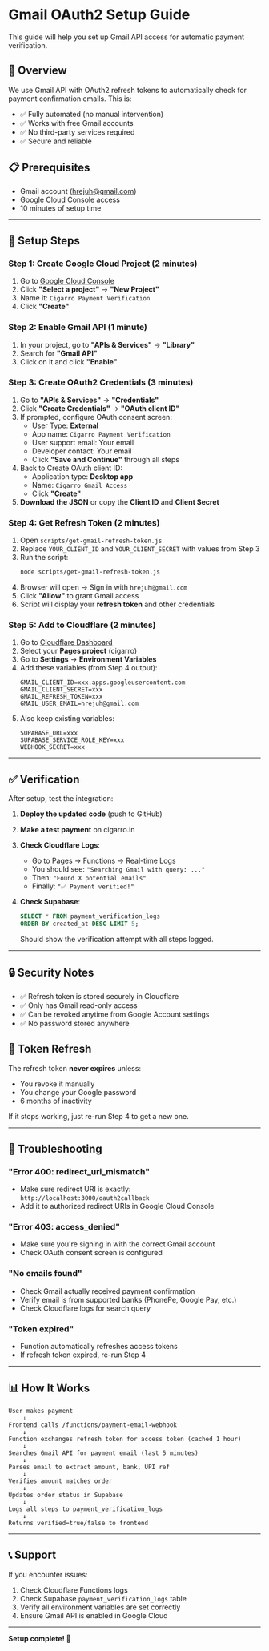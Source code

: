 # Gmail OAuth2 Setup Guide

This guide will help you set up Gmail API access for automatic payment verification.

## 🎯 Overview

We use Gmail API with OAuth2 refresh tokens to automatically check for payment confirmation emails. This is:
- ✅ Fully automated (no manual intervention)
- ✅ Works with free Gmail accounts
- ✅ No third-party services required
- ✅ Secure and reliable

## 📋 Prerequisites

- Gmail account (hrejuh@gmail.com)
- Google Cloud Console access
- 10 minutes of setup time

---

## 🚀 Setup Steps

### Step 1: Create Google Cloud Project (2 minutes)

1. Go to [Google Cloud Console](https://console.cloud.google.com)
2. Click **"Select a project"** → **"New Project"**
3. Name it: `Cigarro Payment Verification`
4. Click **"Create"**

### Step 2: Enable Gmail API (1 minute)

1. In your project, go to **"APIs & Services"** → **"Library"**
2. Search for **"Gmail API"**
3. Click on it and click **"Enable"**

### Step 3: Create OAuth2 Credentials (3 minutes)

1. Go to **"APIs & Services"** → **"Credentials"**
2. Click **"Create Credentials"** → **"OAuth client ID"**
3. If prompted, configure OAuth consent screen:
   - User Type: **External**
   - App name: `Cigarro Payment Verification`
   - User support email: Your email
   - Developer contact: Your email
   - Click **"Save and Continue"** through all steps
4. Back to Create OAuth client ID:
   - Application type: **Desktop app**
   - Name: `Cigarro Gmail Access`
   - Click **"Create"**
5. **Download the JSON** or copy the **Client ID** and **Client Secret**

### Step 4: Get Refresh Token (2 minutes)

1. Open `scripts/get-gmail-refresh-token.js`
2. Replace `YOUR_CLIENT_ID` and `YOUR_CLIENT_SECRET` with values from Step 3
3. Run the script:
   ```bash
   node scripts/get-gmail-refresh-token.js
   ```
4. Browser will open → Sign in with `hrejuh@gmail.com`
5. Click **"Allow"** to grant Gmail access
6. Script will display your **refresh token** and other credentials

### Step 5: Add to Cloudflare (2 minutes)

1. Go to [Cloudflare Dashboard](https://dash.cloudflare.com)
2. Select your **Pages project** (cigarro)
3. Go to **Settings** → **Environment Variables**
4. Add these variables (from Step 4 output):
   ```
   GMAIL_CLIENT_ID=xxx.apps.googleusercontent.com
   GMAIL_CLIENT_SECRET=xxx
   GMAIL_REFRESH_TOKEN=xxx
   GMAIL_USER_EMAIL=hrejuh@gmail.com
   ```
5. Also keep existing variables:
   ```
   SUPABASE_URL=xxx
   SUPABASE_SERVICE_ROLE_KEY=xxx
   WEBHOOK_SECRET=xxx
   ```

---

## ✅ Verification

After setup, test the integration:

1. **Deploy the updated code** (push to GitHub)
2. **Make a test payment** on cigarro.in
3. **Check Cloudflare Logs**:
   - Go to Pages → Functions → Real-time Logs
   - You should see: `"Searching Gmail with query: ..."`
   - Then: `"Found X potential emails"`
   - Finally: `"✅ Payment verified!"`

4. **Check Supabase**:
   ```sql
   SELECT * FROM payment_verification_logs 
   ORDER BY created_at DESC LIMIT 5;
   ```
   Should show the verification attempt with all steps logged.

---

## 🔒 Security Notes

- ✅ Refresh token is stored securely in Cloudflare
- ✅ Only has Gmail read-only access
- ✅ Can be revoked anytime from Google Account settings
- ✅ No password stored anywhere

## 🔄 Token Refresh

The refresh token **never expires** unless:
- You revoke it manually
- You change your Google password
- 6 months of inactivity

If it stops working, just re-run Step 4 to get a new one.

---

## 🐛 Troubleshooting

### "Error 400: redirect_uri_mismatch"
- Make sure redirect URI is exactly: `http://localhost:3000/oauth2callback`
- Add it to authorized redirect URIs in Google Cloud Console

### "Error 403: access_denied"
- Make sure you're signing in with the correct Gmail account
- Check OAuth consent screen is configured

### "No emails found"
- Check Gmail actually received payment confirmation
- Verify email is from supported banks (PhonePe, Google Pay, etc.)
- Check Cloudflare logs for search query

### "Token expired"
- Function automatically refreshes access tokens
- If refresh token expired, re-run Step 4

---

## 📊 How It Works

```
User makes payment
    ↓
Frontend calls /functions/payment-email-webhook
    ↓
Function exchanges refresh token for access token (cached 1 hour)
    ↓
Searches Gmail API for payment email (last 5 minutes)
    ↓
Parses email to extract amount, bank, UPI ref
    ↓
Verifies amount matches order
    ↓
Updates order status in Supabase
    ↓
Logs all steps to payment_verification_logs
    ↓
Returns verified=true/false to frontend
```

---

## 📞 Support

If you encounter issues:
1. Check Cloudflare Functions logs
2. Check Supabase `payment_verification_logs` table
3. Verify all environment variables are set correctly
4. Ensure Gmail API is enabled in Google Cloud

---

**Setup complete! 🎉**
